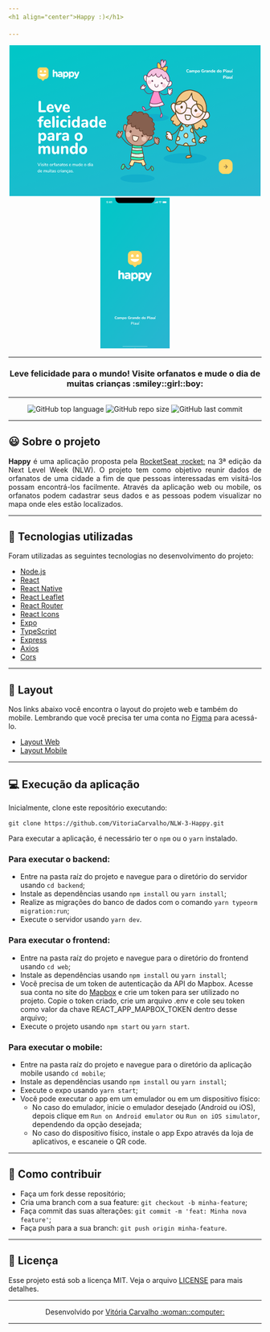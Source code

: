 ```yaml
---
<h1 align="center">Happy :)</h1>

---
```


<p align="center">
  <img src="./web/src/images/Home.png" width="500px" height="300px"/>
  <img src="./mobile/assets/splash_teste.png" height="300px"/>
</p>

---

<h3 align="center">Leve felicidade para o mundo! Visite orfanatos e mude o dia de muitas crianças :smiley::girl::boy:</h3>

---

<p align="center">
  <img alt="GitHub top language" src="https://img.shields.io/github/languages/top/VitoriaCarvalho/NLW-3-Happy">
  <img alt="GitHub repo size" src="https://img.shields.io/github/repo-size/VitoriaCarvalho/NLW-3-Happy">
  <img alt="GitHub last commit" src="https://img.shields.io/github/last-commit/VitoriaCarvalho/NLW-3-Happy">
</p>

---

## :smiley: Sobre o projeto

<p align="justify">
  <b>Happy</b> é uma aplicação proposta pela <a href="https://github.com/Rocketseat">RocketSeat :rocket:</a> na 3ª edição da Next Level Week (NLW). O projeto tem como objetivo reunir dados de orfanatos de uma cidade a fim de que pessoas interessadas em visitá-los possam encontrá-los facilmente. Através da aplicação web ou mobile, os orfanatos podem cadastrar seus dados e as pessoas podem visualizar no mapa onde eles estão localizados.
</p>

---

## :rocket: Tecnologias utilizadas

<p align="justify">Foram utilizadas as seguintes tecnologias no desenvolvimento do projeto:</p>

- [Node.js](https://nodejs.org/en/)
- [React](https://reactjs.org)
- [React Native](https://facebook.github.io/react-native/)
- [React Leaflet](https://react-leaflet.js.org/)
- [React Router](https://reactrouter.com/web/guides/quick-start)
- [React Icons](https://react-icons.github.io/react-icons/)
- [Expo](https://expo.io/)
- [TypeScript](https://www.typescriptlang.org/)
- [Express](https://expressjs.com/pt-br/)
- [Axios](https://www.npmjs.com/package/axios)
- [Cors](https://www.npmjs.com/package/cors)

---

## 🔖 Layout

Nos links abaixo você encontra o layout do projeto web e também do mobile. Lembrando que você precisa ter uma conta no [Figma](http://figma.com/) para acessá-lo.

- [Layout Web](https://www.figma.com/file/mDEbnoojksG4w8sOxmudh3/Happy-Web)
- [Layout Mobile](https://www.figma.com/file/X27FfVxAgy9f5IFa7ONlph/Happy-Mobile)

---

## :computer: Execução da aplicação

Inicialmente, clone este repositório executando:

    git clone https://github.com/VitoriaCarvalho/NLW-3-Happy.git
    
Para executar a aplicação, é necessário ter o `npm` ou o `yarn` instalado.

### Para executar o backend:

- Entre na pasta raíz do projeto e navegue para o diretório do servidor usando `cd backend`;
- Instale as dependências usando `npm install` ou `yarn install`;
- Realize as migrações do banco de dados com o comando `yarn typeorm migration:run`;
- Execute o servidor usando `yarn dev`.

### Para executar o frontend:

- Entre na pasta raíz do projeto e navegue para o diretório do frontend usando `cd web`;
- Instale as dependências usando `npm install` ou `yarn install`;
- Você precisa de um token de autenticação da API do Mapbox. Acesse sua conta no site do [Mapbox](https://www.mapbox.com/) e crie um token para ser utilizado no projeto. Copie o token criado, crie um arquivo .env e cole seu token como valor da chave REACT_APP_MAPBOX_TOKEN dentro desse arquivo;
- Execute o projeto usando `npm start` ou `yarn start`.

### Para executar o mobile:

- Entre na pasta raíz do projeto e navegue para o diretório da aplicação mobile usando `cd mobile`;
- Instale as dependências usando `npm install` ou `yarn install`;
- Execute o expo usando `yarn start`;
- Você pode executar o app em um emulador ou em um dispositivo físico:
  - No caso do emulador, inicie o emulador desejado (Android ou iOS), depois clique em `Run on Android emulator` ou `Run on iOS simulator`, dependendo da opção desejada;
  - No caso do dispositivo físico, instale o app Expo através da loja de aplicativos, e escaneie o QR code.
  
---

## :muscle: Como contribuir

- Faça um fork desse repositório;
- Cria uma branch com a sua feature: `git checkout -b minha-feature`;
- Faça commit das suas alterações: `git commit -m 'feat: Minha nova feature'`;
- Faça push para a sua branch: `git push origin minha-feature`.

---

## :memo: Licença

Esse projeto está sob a licença MIT. Veja o arquivo [LICENSE](https://github.com/VitoriaCarvalho/NLW-3-Happy/blob/master/LICENSE) para mais detalhes.

---

<p align="center">Desenvolvido por <a href="https://www.linkedin.com/in/vit%C3%B3ria-carvalho-90210b19a/">Vitória Carvalho :woman::computer:</a></p>

---

